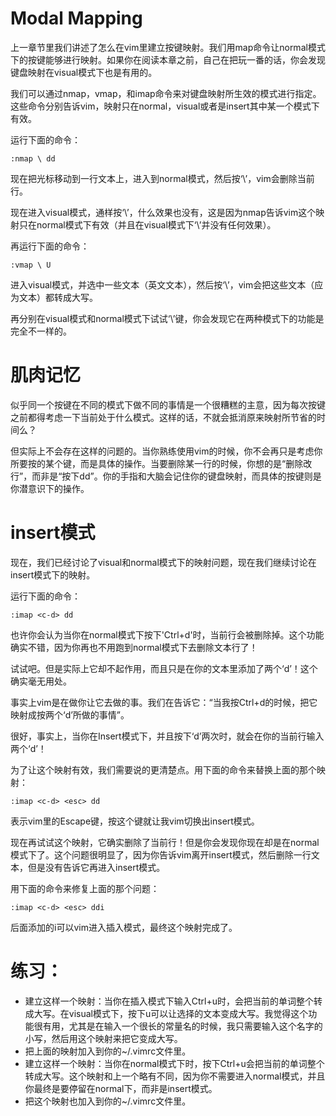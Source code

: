 # Modal Mapping

上一章节里我们讲述了怎么在vim里建立按键映射。我们用map命令让normal模式下的按键能够进行映射。如果你在阅读本章之前，自己在把玩一番的话，你会发现键盘映射在visual模式下也是有用的。
     
我们可以通过nmap，vmap，和imap命令来对键盘映射所生效的模式进行指定。这些命令分别告诉vim，映射只在normal，visual或者是insert其中某一个模式下有效。
     
运行下面的命令：

`:nmap \ dd`
     
现在把光标移动到一行文本上，进入到normal模式，然后按‘\’，vim会删除当前行。

现在进入visual模式，通样按‘\’，什么效果也没有，这是因为nmap告诉vim这个映射只在normal模式下有效（并且在visual模式下‘\’并没有任何效果）。

再运行下面的命令：

`:vmap \ U`

进入visual模式，并选中一些文本（英文文本），然后按‘\’，vim会把这些文本（应为文本）都转成大写。

再分别在visual模式和normal模式下试试‘\’键，你会发现它在两种模式下的功能是完全不一样的。

# 肌肉记忆

似乎同一个按键在不同的模式下做不同的事情是一个很糟糕的主意，因为每次按键之前都得考虑一下当前处于什么模式。这样的话，不就会抵消原来映射所节省的时间么？
     
但实际上不会存在这样的问题的。当你熟练使用vim的时候，你不会再只是考虑你所要按的某个键，而是具体的操作。当要删除某一行的时候，你想的是“删除改行”，而非是“按下dd”。你的手指和大脑会记住你的键盘映射，而具体的按键则是你潜意识下的操作。

# insert模式

现在，我们已经讨论了visual和normal模式下的映射问题，现在我们继续讨论在insert模式下的映射。

运行下面的命令：

`:imap <c-d> dd`

也许你会认为当你在normal模式下按下'Ctrl+d'时，当前行会被删除掉。这个功能确实不错，因为你再也不用跑到normal模式下去删除文本行了！

试试吧。但是实际上它却不起作用，而且只是在你的文本里添加了两个‘d’！这个确实毫无用处。
     
事实上vim是在做你让它去做的事。我们在告诉它：“当我按Ctrl+d的时候，把它映射成按两个‘d’所做的事情”。

很好，事实上，当你在Insert模式下，并且按下‘d’两次时，就会在你的当前行输入两个‘d’！

为了让这个映射有效，我们需要说的更清楚点。用下面的命令来替换上面的那个映射：

`:imap <c-d> <esc> dd`

<esc>表示vim里的Escape键，按这个键就让我vim切换出insert模式。

现在再试试这个映射，它确实删除了当前行！但是你会发现你现在却是在normal模式下了。这个问题很明显了，因为你告诉vim离开insert模式，然后删除一行文本，但是没有告诉它再进入insert模式。
     
用下面的命令来修复上面的那个问题：

`:imap <c-d> <esc> ddi`

后面添加的i可以vim进入插入模式，最终这个映射完成了。

# 练习：

- 建立这样一个映射：当你在插入模式下输入Ctrl+u时，会把当前的单词整个转成大写。在visual模式下，按下u可以让选择的文本变成大写。我觉得这个功能很有用，尤其是在输入一个很长的常量名的时候，我只需要输入这个名字的小写，然后用这个映射来把它变成大写。
- 把上面的映射加入到你的~/.vimrc文件里。
- 建立这样一个映射：当你在normal模式下时，按下Ctrl+u会把当前的单词整个转成大写。这个映射和上一个略有不同，因为你不需要进入normal模式，并且你最终是要停留在normal下，而非是insert模式。
- 把这个映射也加入到你的~/.vimrc文件里。
